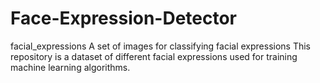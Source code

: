 # Face-Expression-Detector
facial_expressions A set of images for classifying facial expressions  This repository is a dataset of different facial expressions used for training machine learning algorithms.
